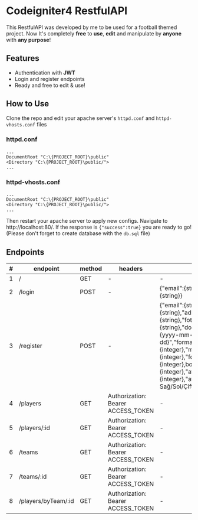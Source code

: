 # Codeigniter4 RestfulAPI
This RestfulAPI was developed by me to be used for a football themed project. Now It's completely **free** to **use**, **edit** and manipulate by **anyone** with **any purpose**!

## Features
- Authentication with **JWT**
- Login and register endpoints
- Ready and free to edit & use!

## How to Use
Clone the repo and edit your apache server's `httpd.conf` and `httpd-vhosts.conf` files

### httpd.conf
    ...
    DocumentRoot "C:\{PROJECT_ROOT}\public"
    <Directory "C:\{PROJECT_ROOT}\public/">
    ...
### httpd-vhosts.conf
    ...
    DocumentRoot "C:\{PROJECT_ROOT}\public"
    <Directory "C:\{PROJECT_ROOT}\public/">
    ...
Then restart your apache server to apply new configs. Navigate to http://localhost:80/. If the response is `{"success":true}` you are ready to go! (Please don't forget to create database with the `db.sql` file)

## Endpoints
| # | endpoint |  method |  headers |  body |
|--|--|--|--|--|
| 1 | / | GET | - | - |
| 2 | /login | POST | - | {"email":{string},"sifre":{string}} |
| 3 | /register | POST | - | {"email":{string},"sifre":{string},"ad":{string},"soyad":{string},"foto":{string},"dogum_gunu":"{yyyy-mm-dd}","forma_numarasi":{integer},"mevki_id":{integer},"forma_beden_id":{integer},boy":{integer},"kilo":{integer},"ayakkabi_numarasi":{integer},"ayak":"{enum -> Sağ/Sol/Çift}"} |
| 4 | /players | GET | Authorization: Bearer ACCESS_TOKEN | - |
| 5 | /players/:id | GET | Authorization: Bearer ACCESS_TOKEN | - |
| 6 | /teams | GET | Authorization: Bearer ACCESS_TOKEN | - |
| 7 | /teams/:id | GET | Authorization: Bearer ACCESS_TOKEN | - |
| 8 | /players/byTeam/:id | GET | Authorization: Bearer ACCESS_TOKEN | - |

